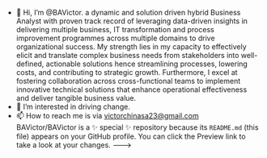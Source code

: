- 👋 Hi, I’m @BAVictor. a dynamic and solution driven hybrid Business Analyst with proven track record of leveraging data-driven 
insights in delivering multiple business, IT transformation and process improvement programmes across 
multiple domains to drive organizational success. My strength lies in my capacity to effectively elicit and 
translate complex business needs from stakeholders into well-defined, actionable solutions hence 
streamlining processes, lowering costs, and contributing to strategic growth. Furthermore, I excel at 
fostering collaboration across cross-functional teams to implement innovative technical solutions that 
enhance operational effectiveness and deliver tangible business value.
- 👀 I’m interested in driving change.
- 📫 How to reach me is via victorchinasa23@gmail.com
BAVictor/BAVictor is a ✨ special ✨ repository because its `README.md` (this file) appears on your GitHub profile.
You can click the Preview link to take a look at your changes.
--->  
